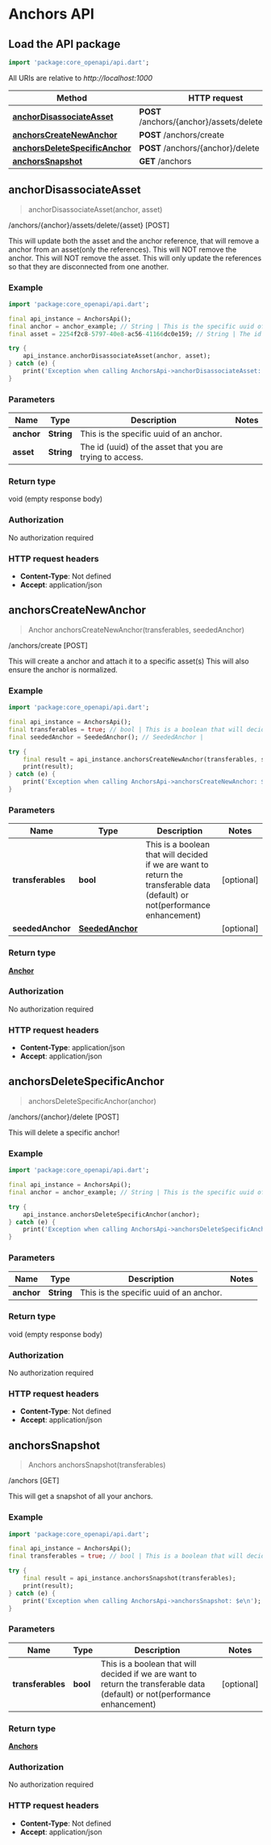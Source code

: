# Anchors API

## Load the API package
```dart
import 'package:core_openapi/api.dart';
```

All URIs are relative to *http://localhost:1000*

Method | HTTP request | Description
------------- | ------------- | -------------
[**anchorDisassociateAsset**](AnchorsApi#anchordisassociateasset) | **POST** /anchors/\{anchor\}/assets/delete/\{asset\} | /anchors/\{anchor\}/assets/delete/\{asset\} [POST]
[**anchorsCreateNewAnchor**](AnchorsApi#anchorscreatenewanchor) | **POST** /anchors/create | /anchors/create [POST]
[**anchorsDeleteSpecificAnchor**](AnchorsApi#anchorsdeletespecificanchor) | **POST** /anchors/\{anchor\}/delete | /anchors/\{anchor\}/delete [POST]
[**anchorsSnapshot**](AnchorsApi#anchorssnapshot) | **GET** /anchors | /anchors [GET]


## **anchorDisassociateAsset**
> anchorDisassociateAsset(anchor, asset)

/anchors/\{anchor\}/assets/delete/\{asset\} [POST]

This will update both the asset and the anchor reference, that will remove a anchor from an asset(only the references).  This will NOT remove the anchor. This will NOT remove the asset. This will only update the references so that they are disconnected from one another.

### Example
```dart
import 'package:core_openapi/api.dart';

final api_instance = AnchorsApi();
final anchor = anchor_example; // String | This is the specific uuid of an anchor.
final asset = 2254f2c8-5797-40e8-ac56-41166dc0e159; // String | The id (uuid) of the asset that you are trying to access.

try {
    api_instance.anchorDisassociateAsset(anchor, asset);
} catch (e) {
    print('Exception when calling AnchorsApi->anchorDisassociateAsset: $e\n');
}
```

### Parameters

Name | Type | Description  | Notes
------------- | ------------- | ------------- | -------------
 **anchor** | **String**| This is the specific uuid of an anchor. | 
 **asset** | **String**| The id (uuid) of the asset that you are trying to access. | 

### Return type

void (empty response body)

### Authorization

No authorization required

### HTTP request headers

 - **Content-Type**: Not defined
 - **Accept**: application/json



## **anchorsCreateNewAnchor**
> Anchor anchorsCreateNewAnchor(transferables, seededAnchor)

/anchors/create [POST]

This will create a anchor and attach it to a specific asset(s) This will also ensure the anchor is normalized.

### Example
```dart
import 'package:core_openapi/api.dart';

final api_instance = AnchorsApi();
final transferables = true; // bool | This is a boolean that will decided if we are want to return the transferable data (default) or not(performance enhancement)
final seededAnchor = SeededAnchor(); // SeededAnchor | 

try {
    final result = api_instance.anchorsCreateNewAnchor(transferables, seededAnchor);
    print(result);
} catch (e) {
    print('Exception when calling AnchorsApi->anchorsCreateNewAnchor: $e\n');
}
```

### Parameters

Name | Type | Description  | Notes
------------- | ------------- | ------------- | -------------
 **transferables** | **bool**| This is a boolean that will decided if we are want to return the transferable data (default) or not(performance enhancement) | [optional] 
 **seededAnchor** | [**SeededAnchor**](../models/SeededAnchor)|  | [optional] 

### Return type

[**Anchor**](../models/Anchor)

### Authorization

No authorization required

### HTTP request headers

 - **Content-Type**: application/json
 - **Accept**: application/json



## **anchorsDeleteSpecificAnchor**
> anchorsDeleteSpecificAnchor(anchor)

/anchors/\{anchor\}/delete [POST]

This will delete a specific anchor!

### Example
```dart
import 'package:core_openapi/api.dart';

final api_instance = AnchorsApi();
final anchor = anchor_example; // String | This is the specific uuid of an anchor.

try {
    api_instance.anchorsDeleteSpecificAnchor(anchor);
} catch (e) {
    print('Exception when calling AnchorsApi->anchorsDeleteSpecificAnchor: $e\n');
}
```

### Parameters

Name | Type | Description  | Notes
------------- | ------------- | ------------- | -------------
 **anchor** | **String**| This is the specific uuid of an anchor. | 

### Return type

void (empty response body)

### Authorization

No authorization required

### HTTP request headers

 - **Content-Type**: Not defined
 - **Accept**: application/json



## **anchorsSnapshot**
> Anchors anchorsSnapshot(transferables)

/anchors [GET]

This will get a snapshot of all your anchors.

### Example
```dart
import 'package:core_openapi/api.dart';

final api_instance = AnchorsApi();
final transferables = true; // bool | This is a boolean that will decided if we are want to return the transferable data (default) or not(performance enhancement)

try {
    final result = api_instance.anchorsSnapshot(transferables);
    print(result);
} catch (e) {
    print('Exception when calling AnchorsApi->anchorsSnapshot: $e\n');
}
```

### Parameters

Name | Type | Description  | Notes
------------- | ------------- | ------------- | -------------
 **transferables** | **bool**| This is a boolean that will decided if we are want to return the transferable data (default) or not(performance enhancement) | [optional] 

### Return type

[**Anchors**](../models/Anchors)

### Authorization

No authorization required

### HTTP request headers

 - **Content-Type**: Not defined
 - **Accept**: application/json



